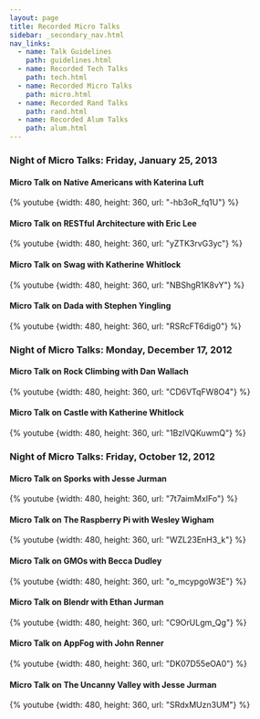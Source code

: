 ```yaml
---
layout: page
title: Recorded Micro Talks
sidebar: _secondary_nav.html
nav_links:
  - name: Talk Guidelines
    path: guidelines.html
  - name: Recorded Tech Talks
    path: tech.html
  - name: Recorded Micro Talks
    path: micro.html
  - name: Recorded Rand Talks
    path: rand.html
  - name: Recorded Alum Talks
    path: alum.html
---
```


### Night of Micro Talks: Friday, January 25, 2013

#### Micro Talk on Native Americans with Katerina Luft

{% youtube {width: 480, height: 360, url: "-hb3oR_fq1U"} %}

#### Micro Talk on RESTful Architecture with Eric Lee

{% youtube {width: 480, height: 360, url: "yZTK3rvG3yc"} %}

#### Micro Talk on Swag with Katherine Whitlock

{% youtube {width: 480, height: 360, url: "NBShgR1K8vY"} %}

#### Micro Talk on Dada with Stephen Yingling

{% youtube {width: 480, height: 360, url: "RSRcFT6dig0"} %}

### Night of Micro Talks: Monday, December 17, 2012

#### Micro Talk on Rock Climbing with Dan Wallach

{% youtube {width: 480, height: 360, url: "CD6VTqFW8O4"} %}

#### Micro Talk on Castle with Katherine Whitlock

{% youtube {width: 480, height: 360, url: "1BzIVQKuwmQ"} %}

### Night of Micro Talks: Friday, October 12, 2012

#### Micro Talk on Sporks with Jesse Jurman

{% youtube {width: 480, height: 360, url: "7t7aimMxIFo"} %}

#### Micro Talk on The Raspberry Pi with Wesley Wigham

{% youtube {width: 480, height: 360, url: "WZL23EnH3_k"} %}

#### Micro Talk on GMOs with Becca Dudley

{% youtube {width: 480, height: 360, url: "o_mcypgoW3E"} %}

#### Micro Talk on Blendr with Ethan Jurman

{% youtube {width: 480, height: 360, url: "C9OrULgm_Qg"} %}

#### Micro Talk on AppFog with John Renner

{% youtube {width: 480, height: 360, url: "DK07D55eOA0"} %}

#### Micro Talk on The Uncanny Valley with Jesse Jurman

{% youtube {width: 480, height: 360, url: "SRdxMUzn3UM"} %}
